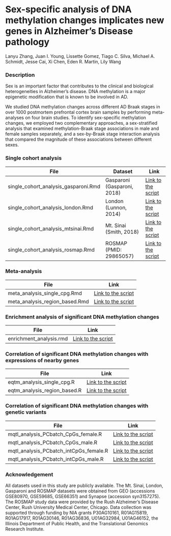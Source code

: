 # Sex-specific analysis of DNA methylation changes implicates new genes in Alzheimer’s Disease pathology
Lanyu Zhang, Juan I. Young, Lissette Gomez, Tiago C. Silva, Michael A. Schmidt, Jesse Cai, Xi Chen, Eden R. Martin, Lily Wang

### Description

Sex is an important factor that contributes to the clinical and biological heterogeneities in Alzheimer’s disease. DNA methylation is a major epigenetic modification that is known to be involved in AD. 

We studied DNA methylation changes across different AD Braak stages in over 1000 postmortem prefrontal cortex brain samples by performing meta-analyses on four brain studies. To identify sex-specific methylation changes, we employed two complementary approaches, a sex-stratified analysis that examined methylation-Braak stage associations in male and female samples separately, and a sex-by-Braak stage interaction analysis that compared the magnitude of these associations between different sexes.  

### Single cohort analysis

| File                 | Dataset | Link |
|----------------------|-------------|-------------|
| single_cohort_analysis_gasparoni.Rmd        |   Gasparoni (Gasparoni, 2018) | [Link to the script](https://github.com/TransBioInfoLab/ADMetaBySex/blob/master/single_cohort_analysis_gasparoni.Rmd) |
| single_cohort_analysis_london.Rmd           |   London (Lunnon, 2014)    | [Link to the script](https://github.com/TransBioInfoLab/ADMetaBySex/blob/master/single_cohort_analysis_london.Rmd) |
| single_cohort_analysis_mtsinai.Rmd          |   Mt. Sinai (Smith, 2018)  | [Link to the script](https://github.com/TransBioInfoLab/ADMetaBySex/blob/master/single_cohort_analysis_mtsinai.Rmd) |
| single_cohort_analysis_rosmap.Rmd           |   ROSMAP (PMID: 29865057)    | [Link to the script](https://github.com/TransBioInfoLab/ADMetaBySex/blob/master/single_cohort_analysis_rosmap.Rmd) |


### Meta-analysis 

| File                 | Link |
|----------------------|-------------|
| meta_analysis_single_cpg.Rmd | [Link to the script](https://github.com/TransBioInfoLab/ADMetaBySex/blob/master/meta_analysis_single_cpg.rmd) |
| meta_analysis_region_based.Rmd | [Link to the script](https://github.com/TransBioInfoLab/ADMetaBySex/blob/master/meta_analysis_region_based.rmd) |


### Enrichment analysis of significant DNA methylation changes 

| File                 | Link |
|----------------------|-------------|
| enrichment_analysis.rmd | [Link to the script](https://github.com/TransBioInfoLab/ADMetaBySex/blob/master/enrichment_analysis.rmd) |

### Correlation of significant DNA methylation changes with expressions of nearby genes

| File                 | Link |
|----------------------|-------------|
| eqtm_analysis_single_cpg.R | [Link to the script](https://github.com/TransBioInfoLab/ADMetaBySex/blob/master/eqtm_analysis_single_cpg.R) |
| eqtm_analysis_region_based.R | [Link to the script](https://github.com/TransBioInfoLab/ADMetaBySex/blob/master/eqtm_analysis_region_based.R) |

### Correlation of significant DNA methylation changes with genetic variants

| File                 | Link |
|----------------------|-------------|
| mqtl_analysis_PCbatch_CpGs_female.R | [Link to the script](https://github.com/TransBioInfoLab/ADMetaBySex/blob/master/mqtl_analysis_PCbatch_CpGs_female.R) |
| mqtl_analysis_PCbatch_CpGs_male.R | [Link to the script](https://github.com/TransBioInfoLab/ADMetaBySex/blob/master/mqtl_analysis_PCbatch_CpGs_male.R) |
| mqtl_analysis_PCbatch_intCpGs_female.R | [Link to the script](https://github.com/TransBioInfoLab/ADMetaBySex/blob/master/mqtl_analysis_PCbatch_intCpGs_female.R) |
| mqtl_analysis_PCbatch_intCpGs_male.R | [Link to the script](https://github.com/TransBioInfoLab/ADMetaBySex/blob/master/mqtl_analysis_PCbatch_intCpGs_male.R) |

### Acknowledgement
All datasets used in this study are publicly available. The Mt. Sinai, London, Gasparoni and ROSMAP datasets were obtained from GEO (accessions GSE80970, GSE59685, GSE66351) and Synapse (accession syn3157275). The ROSMAP study data were provided by the Rush Alzheimer’s Disease Center, Rush University Medical Center, Chicago. Data collection was supported through funding by NIA grants P30AG10161, R01AG15819, R01AG17917, R01AG30146, R01AG36836, U01AG32984, U01AG46152, the Illinois Department of Public Health, and the Translational Genomics Research Institute. 


